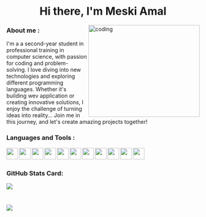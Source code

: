 
<h1 align="center">Hi there, I'm Meski Amal</h1>
<img align="right" alt="coding" width="290" height="240" src="https://cdnb.artstation.com/p/assets/images/images/028/991/999/original/anna-havrylyukh-.gif?1596125112">

<h3 align="left">About me :</h3>
<p> I'm a a second-year student in professional training in computer science, with passion for coding and problem-solving. I love diving into new technologies and exploring different programming languages. Whether it's building wev application or creating innovative solutions, I enjoy the challenge of turning ideas into reality... Join me in this journey, and let's create amazing projects together! </p>

<h3 align="left">Languages and Tools :</h3>
<img align="left" width="30px" src="https://cdn.jsdelivr.net/gh/devicons/devicon@latest/icons/html5/html5-original.svg" />
<img align="left" width="30px" src="https://cdn.jsdelivr.net/gh/devicons/devicon@latest/icons/css3/css3-original.svg" />
<img align="left" width="30px" src="https://cdn.jsdelivr.net/gh/devicons/devicon@latest/icons/bootstrap/bootstrap-original.svg" />
<img align="left" width="30px" src="https://cdn.jsdelivr.net/gh/devicons/devicon@latest/icons/javascript/javascript-original.svg" />
<img align="left" width="30px" src="https://cdn.jsdelivr.net/gh/devicons/devicon@latest/icons/python/python-original.svg" />
<img align="left" width="30px" src="https://cdn.jsdelivr.net/gh/devicons/devicon@latest/icons/react/react-original-wordmark.svg" />
<img align="left" width="30px" src="https://cdn.jsdelivr.net/gh/devicons/devicon@latest/icons/redux/redux-original.svg" />
<img align="left" width="30px" src="https://cdn.jsdelivr.net/gh/devicons/devicon@latest/icons/php/php-original.svg" /> 
<img align="left" width="30px" src="https://cdn.jsdelivr.net/gh/devicons/devicon@latest/icons/mysql/mysql-original.svg" />
<img align="left" width="30px" src="https://cdn.jsdelivr.net/gh/devicons/devicon@latest/icons/mongodb/mongodb-plain-wordmark.svg" />
<img align="left" width="30px" src="https://cdn.jsdelivr.net/gh/devicons/devicon@latest/icons/laravel/laravel-original.svg" /> </br>

#
<h3 align="left">GitHub Stats Card: </h3>

![](https://github-readme-stats.vercel.app/api?username=MskAmL&theme=dark&hide_border=false&include_all_commits=false&count_private=true)

#
[![](https://visitcount.itsvg.in/api?id=MskAmL&icon=5&color=3)](https://visitcount.itsvg.in)




